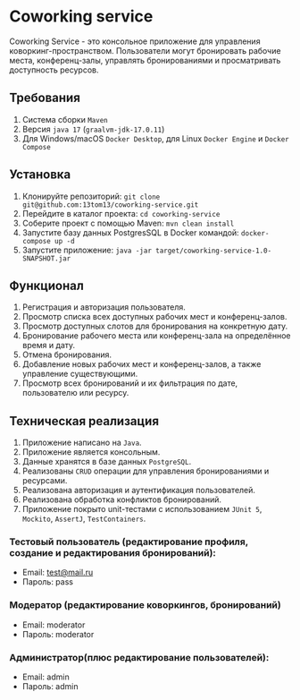 # Coworking service

Coworking Service - это консольное приложение для управления коворкинг-пространством. 
Пользователи могут бронировать рабочие места, конференц-залы, управлять бронированиями и просматривать доступность ресурсов.

## Требования

1. Система сборки `Maven`
2. Версия `java 17` (`graalvm-jdk-17.0.11`)
3. Для Windows/macOS `Docker Desktop`, для Linux `Docker Engine` и `Docker Compose`

## Установка

1. Клонируйте репозиторий: `git clone git@github.com:13tom13/coworking-service.git`
2. Перейдите в каталог проекта: `cd coworking-service`
3. Соберите проект с помощью Maven: `mvn clean install`
4. Запустите базу данных PostgresSQL в Docker командой: `docker-compose up -d`
5. Запустите приложение: `java -jar target/coworking-service-1.0-SNAPSHOT.jar`

## Функционал

1. Регистрация и авторизация пользователя.
2. Просмотр списка всех доступных рабочих мест и конференц-залов.
3. Просмотр доступных слотов для бронирования на конкретную дату.
4. Бронирование рабочего места или конференц-зала на определённое время и дату.
5. Отмена бронирования.
6. Добавление новых рабочих мест и конференц-залов, а также управление существующими.
7. Просмотр всех бронирований и их фильтрация по дате, пользователю или ресурсу.

## Техническая реализация

1. Приложение написано на `Java`.
2. Приложение является консольным.
3. Данные хранятся в базе данных `PostgreSQL`.
4. Реализованы `CRUD` операции для управления бронированиями и ресурсами.
5. Реализована авторизация и аутентификация пользователей.
6. Реализована обработка конфликтов бронирований.
7. Приложение покрыто unit-тестами с использованием `JUnit 5`, `Mockito`, `AssertJ`, `TestContainers`.

### Тестовый пользователь (редактирование профиля, создание и редактирования бронирований):
- Email: test@mail.ru
- Пароль: pass

### Модератор (редактирование коворкингов, бронирований)
- Email: moderator
- Пароль: moderator

### Администратор(плюс редактирование пользователей):
- Email: admin
- Пароль: admin

